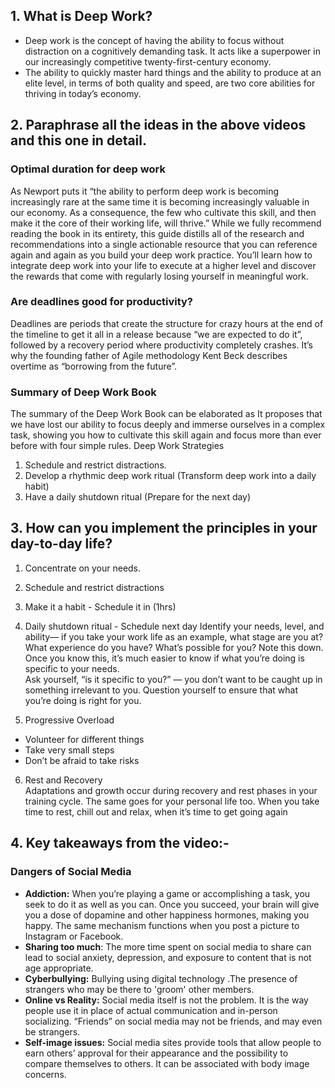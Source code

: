 ## 1. What is Deep Work?

* Deep work is the concept of having the ability to focus without distraction on a cognitively demanding task. It acts like a superpower in our increasingly competitive twenty-first-century economy.<br>
* The ability to quickly master hard things and the ability to produce at an elite level, in terms of both quality and speed, are two core abilities for thriving in today’s economy.<br>

## 2. Paraphrase all the ideas in the above videos and this one in detail.
### Optimal duration for deep work

As Newport puts it “the ability to perform deep work is becoming increasingly rare at the same time it is becoming increasingly valuable in our economy. As a consequence, the few who cultivate this skill, and then make it the core of their working life, will thrive.”
While we fully recommend reading the book in its entirety, this guide distills all of the research and recommendations into a single actionable resource that you can reference again and again as you build your deep work practice. You’ll learn how to integrate deep work into your life to execute at a higher level and discover the rewards that come with regularly losing yourself in meaningful work.

### Are deadlines good for productivity?

Deadlines are periods that create the structure for crazy hours at the end of the timeline to get it all in a release because “we are expected to do it”, followed by a recovery period where productivity completely crashes. It’s why the founding father of Agile methodology Kent Beck describes overtime as “borrowing from the future”.<br>

### Summary of Deep Work Book

The summary of the Deep Work Book can be elaborated as It proposes that we have lost our ability to focus deeply and immerse ourselves in a complex task, showing you how to cultivate this skill again and focus more than ever before with four simple rules.
Deep Work Strategies  
1. Schedule and restrict distractions. 
2. Develop a rhythmic deep work ritual (Transform deep work into a daily habit)  
3. Have a daily shutdown ritual (Prepare for the next day)

## 3. How can you implement the principles in your day-to-day life?

1. Concentrate on your needs.</b>
2. Schedule and restrict distractions  
3. Make it a habit - Schedule it in (1hrs)  
4. Daily shutdown ritual - Schedule next day
Identify your needs, level, and ability— if you take your work life as an example, what stage are you at? What experience do you have? What’s possible for you? Note this down. Once you know this, it’s much easier to know if what you’re doing is specific to your needs.<br>
Ask yourself, “is it specific to you?” — you don’t want to be caught up in something irrelevant to you. Question yourself to ensure that what you’re doing is right for you.<br>

5. Progressive Overload<br>
* Volunteer for different things <br>
* Take very small steps<br>
* Don’t be afraid to take risks<br>

6. Rest and Recovery<br>
Adaptations and growth occur during recovery and rest phases in your training cycle. The same goes for your personal life too. When you take time to rest, chill out and relax, when it’s time to get going again<br>

## 4. Key takeaways from the video:-
### Dangers of Social Media

* <b>Addiction:</b> When you’re playing a game or accomplishing a task, you seek to do it as well as you can. Once you succeed, your brain will give you a dose of dopamine and other happiness hormones, making you happy. The same mechanism functions when you post a picture to Instagram or Facebook.<br> 
* <b>Sharing too much</b>: The more time spent on social media to share can lead to social anxiety, depression, and exposure to content that is not age appropriate.<br>
* <b>Cyberbullying:</b> Bullying using digital technology .The presence of strangers who may be there to 'groom' other members.<br>
* <b>Online vs Reality:</b> Social media itself is not the problem. It is the way people use it in place of actual communication and in-person socializing. “Friends” on social media may not be friends, and may even be strangers.<br>
* <b>Self-image issues:</b> Social media sites provide tools that allow people to earn others’ approval for their appearance and the possibility to compare themselves to others. It can be associated with body image concerns. <br>

